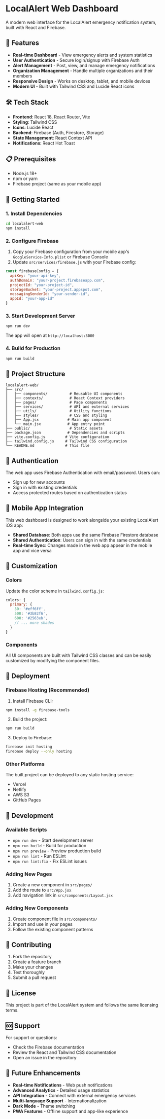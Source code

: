 # LocalAlert Web Dashboard

A modern web interface for the LocalAlert emergency notification system, built with React and Firebase.

## 🚀 Features

- **Real-time Dashboard** - View emergency alerts and system statistics
- **User Authentication** - Secure login/signup with Firebase Auth
- **Alert Management** - Post, view, and manage emergency notifications
- **Organization Management** - Handle multiple organizations and their members
- **Responsive Design** - Works on desktop, tablet, and mobile devices
- **Modern UI** - Built with Tailwind CSS and Lucide React icons

## 🛠️ Tech Stack

- **Frontend**: React 18, React Router, Vite
- **Styling**: Tailwind CSS
- **Icons**: Lucide React
- **Backend**: Firebase (Auth, Firestore, Storage)
- **State Management**: React Context API
- **Notifications**: React Hot Toast

## 📋 Prerequisites

- Node.js 18+ 
- npm or yarn
- Firebase project (same as your mobile app)

## 🚀 Getting Started

### 1. Install Dependencies

```bash
cd localalert-web
npm install
```

### 2. Configure Firebase

1. Copy your Firebase configuration from your mobile app's `GoogleService-Info.plist` or Firebase Console
2. Update `src/services/firebase.js` with your Firebase config:

```javascript
const firebaseConfig = {
  apiKey: "your-api-key",
  authDomain: "your-project.firebaseapp.com",
  projectId: "your-project-id",
  storageBucket: "your-project.appspot.com",
  messagingSenderId: "your-sender-id",
  appId: "your-app-id"
}
```

### 3. Start Development Server

```bash
npm run dev
```

The app will open at `http://localhost:3000`

### 4. Build for Production

```bash
npm run build
```

## 📁 Project Structure

```
localalert-web/
├── src/
│   ├── components/          # Reusable UI components
│   ├── contexts/            # React Context providers
│   ├── pages/               # Page components
│   ├── services/            # API and external services
│   ├── utils/               # Utility functions
│   ├── styles/              # CSS and styling
│   ├── App.jsx             # Main app component
│   └── main.jsx            # App entry point
├── public/                  # Static assets
├── package.json            # Dependencies and scripts
├── vite.config.js         # Vite configuration
├── tailwind.config.js     # Tailwind CSS configuration
└── README.md              # This file
```

## 🔐 Authentication

The web app uses Firebase Authentication with email/password. Users can:
- Sign up for new accounts
- Sign in with existing credentials
- Access protected routes based on authentication status

## 📱 Mobile App Integration

This web dashboard is designed to work alongside your existing LocalAlert iOS app:

- **Shared Database**: Both apps use the same Firebase Firestore database
- **Shared Authentication**: Users can sign in with the same credentials
- **Real-time Sync**: Changes made in the web app appear in the mobile app and vice versa

## 🎨 Customization

### Colors
Update the color scheme in `tailwind.config.js`:

```javascript
colors: {
  primary: {
    50: '#eff6ff',
    500: '#3b82f6',
    600: '#2563eb',
    // ... more shades
  }
}
```

### Components
All UI components are built with Tailwind CSS classes and can be easily customized by modifying the component files.

## 🚀 Deployment

### Firebase Hosting (Recommended)

1. Install Firebase CLI:
```bash
npm install -g firebase-tools
```

2. Build the project:
```bash
npm run build
```

3. Deploy to Firebase:
```bash
firebase init hosting
firebase deploy --only hosting
```

### Other Platforms

The built project can be deployed to any static hosting service:
- Vercel
- Netlify
- AWS S3
- GitHub Pages

## 🔧 Development

### Available Scripts

- `npm run dev` - Start development server
- `npm run build` - Build for production
- `npm run preview` - Preview production build
- `npm run lint` - Run ESLint
- `npm run lint:fix` - Fix ESLint issues

### Adding New Pages

1. Create a new component in `src/pages/`
2. Add the route to `src/App.jsx`
3. Add navigation link in `src/components/Layout.jsx`

### Adding New Components

1. Create component file in `src/components/`
2. Import and use in your pages
3. Follow the existing component patterns

## 🤝 Contributing

1. Fork the repository
2. Create a feature branch
3. Make your changes
4. Test thoroughly
5. Submit a pull request

## 📄 License

This project is part of the LocalAlert system and follows the same licensing terms.

## 🆘 Support

For support or questions:
- Check the Firebase documentation
- Review the React and Tailwind CSS documentation
- Open an issue in the repository

## 🔮 Future Enhancements

- **Real-time Notifications** - Web push notifications
- **Advanced Analytics** - Detailed usage statistics
- **API Integration** - Connect with external emergency services
- **Multi-language Support** - Internationalization
- **Dark Mode** - Theme switching
- **PWA Features** - Offline support and app-like experience
